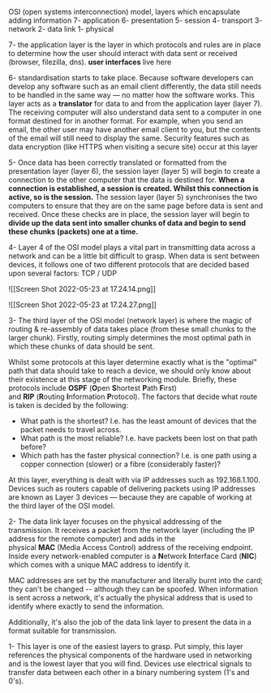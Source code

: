 OSI (open systems interconnection)
model, layers which encapsulate adding information
7- application
6- presentation
5- session
4- transport
3- network
2- data link
1- physical

7- the application layer is the layer in which protocols and rules are in place to determine how the user should interact with data sent or received (browser, filezilla, dns). **user interfaces** live here

6- standardisation starts to take place. Because software developers can develop any software such as an email client differently, the data still needs to be handled in the same way — no matter how the software works.
This layer acts as a **translator** for data to and from the application layer (layer 7). The receiving computer will also understand data sent to a computer in one format destined for in another format. For example, when you send an email, the other user may have another email client to you, but the contents of the email will still need to display the same.
Security features such as data encryption (like HTTPS when visiting a secure site) occur at this layer

5- Once data has been correctly translated or formatted from the presentation layer (layer 6), the session layer (layer 5) will begin to create a connection to the other computer that the data is destined for. **When a connection is established, a session is created. Whilst this connection is active, so is the session.**
The session layer (layer 5) synchronises the two computers to ensure that they are on the same page before data is sent and received. Once these checks are in place, the session layer will begin to **divide up the data sent into smaller chunks of data and begin to send these chunks (packets) one at a time.** 

4- Layer 4 of the OSI model plays a vital part in transmitting data across a network and can be a little bit difficult to grasp. When data is sent between devices, it follows one of two different protocols that are decided based upon several factors: TCP / UDP

![[Screen Shot 2022-05-23 at 17.24.14.png]]

![[Screen Shot 2022-05-23 at 17.24.27.png]]

3- The third layer of the OSI model (network layer) is where the magic of routing & re-assembly of data takes place (from these small chunks to the larger chunk). Firstly, routing simply determines the most optimal path in which these chunks of data should be sent.

Whilst some protocols at this layer determine exactly what is the "optimal" path that data should take to reach a device, we should only know about their existence at this stage of the networking module. Briefly, these protocols include **OSPF** (**O**pen **S**hortest **P**ath **F**irst) and **RIP** (**R**outing **I**nformation **P**rotocol). The factors that decide what route is taken is decided by the following:

-   What path is the shortest? I.e. has the least amount of devices that the packet needs to travel across.
-   What path is the most reliable? I.e. have packets been lost on that path before?
-   Which path has the faster physical connection? I.e. is one path using a copper connection (slower) or a fibre (considerably faster)?

At this layer, everything is dealt with via IP addresses such as 192.168.1.100. Devices such as routers capable of delivering packets using IP addresses are known as Layer 3 devices — because they are capable of working at the third layer of the OSI model.

2- The data link layer focuses on the physical addressing of the transmission. It receives a packet from the network layer (including the IP address for the remote computer) and adds in the physical **MAC** (Media Access Control) address of the receiving endpoint. Inside every network-enabled computer is a **N**etwork **I**nterface Card (**NIC**) which comes with a unique MAC address to identify it.

MAC addresses are set by the manufacturer and literally burnt into the card; they can't be changed -- although they can be spoofed. When information is sent across a network, it's actually the physical address that is used to identify where exactly to send the information.

Additionally, it's also the job of the data link layer to present the data in a format suitable for transmission.

1- This layer is one of the easiest layers to grasp. Put simply, this layer references the physical components of the hardware used in networking and is the lowest layer that you will find. Devices use electrical signals to transfer data between each other in a binary numbering system (1's and 0's).